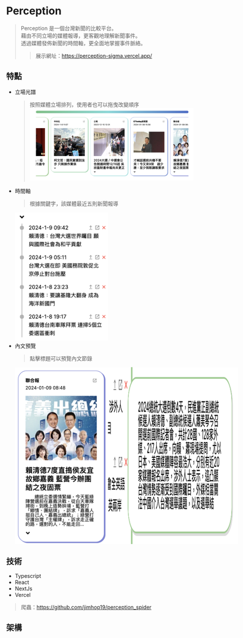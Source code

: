 # Perception
> Perception 是一個台灣新聞的比較平台。
> <br>
> 藉由不同立場的媒體報導，更客觀地理解新聞事件。
> <br>
> 透過媒體發佈新聞的時間軸，更全面地掌握事件脈絡。
> <br>
>> 展示網址：https://perception-sigma.vercel.app/

## 特點
+ 立場光譜
  > 按照媒體立場排列，使用者也可以拖曳改變順序 
  ![](https://github.com/jimhop19/perception_frontend/blob/develop/public/perception%20description%20photo/spectrum.png)
+ 時間軸
  > 根據關鍵字，該媒體最近五則新聞報導
  <img src="https://github.com/jimhop19/perception_frontend/blob/develop/public/perception%20description%20photo/timeline.png" width="250"/>
+ 內文預覽
  > 點擊標題可以預覽內文節錄
   <div style="display:flex">
      <img src="https://github.com/jimhop19/perception_frontend/blob/develop/public/perception%20description%20photo/readmore.png" width="250"/>
      <img src="https://github.com/jimhop19/perception_frontend/blob/develop/public/perception%20description%20photo/readmore1.png" width="350"/>  
    <div/>  

## 技術
+ Typescript
+ React
+ NextJs
+ Vercel
> 爬蟲：https://github.com/jimhop19/perception_spider

## 架構
